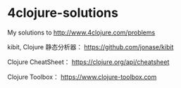 # 4clojure-solutions
My solutions to http://www.4clojure.com/problems

kibit, Clojure 静态分析器： https://github.com/jonase/kibit

Clojure CheatSheet： https://clojure.org/api/cheatsheet

Clojure Toolbox： https://www.clojure-toolbox.com